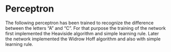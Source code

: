 # Perceptron

The following perceptron has been trained to recognize the difference between the letters “A” and “C”. For that purpose the training of the network first implemented the Heaviside algorithm and simple learning rule. Later the network implemented the Widrow Hoff algorithm and also with simple learning rule.